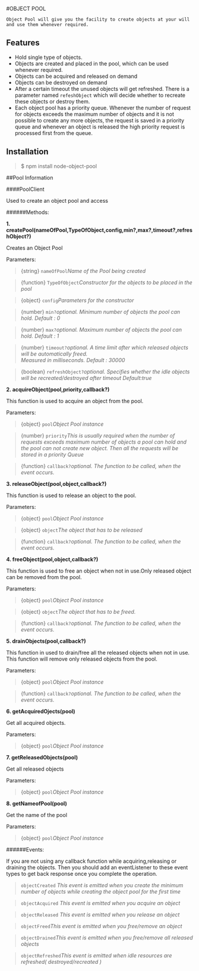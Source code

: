 #OBJECT POOL

`Object Pool will give you the facility to create objects at your will and use them whenever required.`


## Features

* Hold single type of objects.
* Objects are created and placed in the pool, which can be used whenever required.
* Objects can be acquired and released on demand
* Objects can be destroyed on demand
* After a certain timeout the unused objects will get refreshed. There is a parameter named `refeshObject` which will decide whether to recreate these objects or destroy them.
* Each object pool has a priority queue. Whenever the number of request for objects exceeds the maximum number of objects and it is not possible to create any more objects, the request is saved in a priority queue and whenever an object is released the high priority request is processed first from the queue.


## Installation


>$ npm install node-object-pool


##Pool Information

####PoolClient

Used to create an object pool and access

######Methods:

**1. createPool(nameOfPool,TypeOfObject,config,min?,max?,timeout?,refreshObject?)**

Creates an Object Pool

Parameters:
>{string}    `nameOfPool`*Name of the Pool being created*

>{function}  `TypeOfObject`*Constructor for the objects to be placed in the pool*

>{object}    `config`*Parameters for the constructor*

>{number}    `min?`*optional. Minimum number of objects the pool can hold. Default : 0*

>{number}    `max?`*optional. Maximum number of objects the pool can hold. Default : 1*

>{number}    `timeout?`*optional. A time limit after which released objects will be automatically freed.*     
					*Measured in milliseconds. Default : 30000*
								
>{boolean}   `refreshObject?`*optional. Specifies whether the idle objects will be recreated/destroyed after timeout*
				*Default:true*		
								


**2. acquireObject(pool,priority,callback?)**

This function is used to acquire an object from the pool.

Parameters:
>{object}    `pool`*Object Pool instance*

>{number}    `priority`*This is usually required when the number of requests exceeds maximum number of objects a* 						*pool can hold and the pool can not create new object. Then all the requests will be*
			*stored in a priority Queue*
							
>{function}  `callback?`*optional. The function to be called, when the event occurs.*



**3. releaseObject(pool,object,callback?)**

This function is used to release an object to the pool.

Parameters:
>{object}    `pool`*Object Pool instance*

>{object}    `object`*The object that has to be released*

>{function}  `callback?`*optional. The function to be called, when the event occurs.*



**4. freeObject(pool,object,callback?)**

This function is used to free an object when not in use.Only released object can be removed from the pool.

Parameters:
>{object}    `pool`*Object Pool instance*

>{object}    `object`*The object that has to be freed.*

>{function}  `callback?`*optional. The function to be called, when the event occurs.*



**5. drainObjects(pool,callback?)**

This function in used to drain/free all the released objects when not in use. This function will remove only released objects from the pool.

Parameters:
>{object}    `pool`*Object Pool instance*

>{function}  `callback?`*optional. The function to be called, when the event occurs.*



**6. getAcquiredOjects(pool)**

Get all acquired objects.

Parameters:
>{object}    `pool`*Object Pool instance*



**7. getReleasedObjects(pool)**

Get all released objects

Parameters:
>{object}    `pool`*Object Pool instance*



**8. getNameofPool(pool)**

Get the name of the pool

Parameters:
>{object}    `pool`*Object Pool instance*



######Events:

If you are not using any callback function while acquiring,releasing or draining the objects. Then you should add an eventListener to these event types to get back response once you complete the operation.

>`objectCreated` *This event is emitted when you create the minimum number of objects while creating the object*						  *pool for the first time*

>`objectAcquired` *This event is emitted when you acquire an object*

>`objectReleased` *This event is emitted when you release an object*

>`objectFreed`*This event is emitted when you free/remove an object*

>`objectDrained`*This event is emitted when you free/remove all released objects*

>`objectRefreshed`*This event is emitted when idle resources are refreshed( destroyed/recreated )*

